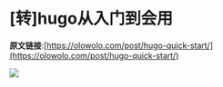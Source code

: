 # [转]hugo从入门到会用


**原文链接**:[https://olowolo.com/post/hugo-quick-start/](https://olowolo.com/post/hugo-quick-start/)

[原文链接]: https://olowolo.com/post/hugo-quick-start/	"Hugo从入门到会用"

![](https://cdn.jsdelivr.net/gh/BugF/IMG/2021/01/14/5ffffe1ac8ecb.png)
